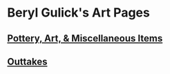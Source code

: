 # Beryl Gulick's Art Pages

## [Pottery, Art, & Miscellaneous Items](berylartpottery/)

## [Outtakes](berylouttakes/)


